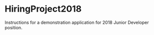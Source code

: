 # HiringProject2018
Instructions for a demonstration application for 2018 Junior Developer position.
